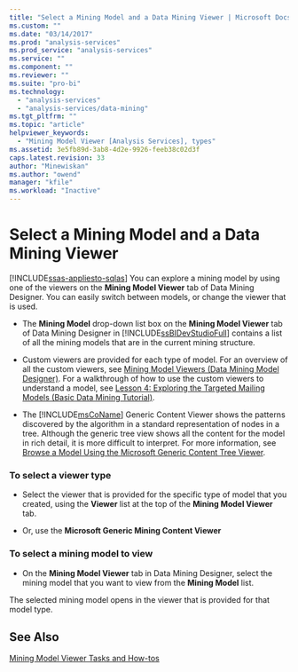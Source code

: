 ```yaml
---
title: "Select a Mining Model and a Data Mining Viewer | Microsoft Docs"
ms.custom: ""
ms.date: "03/14/2017"
ms.prod: "analysis-services"
ms.prod_service: "analysis-services"
ms.service: ""
ms.component: ""
ms.reviewer: ""
ms.suite: "pro-bi"
ms.technology: 
  - "analysis-services"
  - "analysis-services/data-mining"
ms.tgt_pltfrm: ""
ms.topic: "article"
helpviewer_keywords: 
  - "Mining Model Viewer [Analysis Services], types"
ms.assetid: 3e5fb89d-3ab8-4d2e-9926-feeb38c02d3f
caps.latest.revision: 33
author: "Minewiskan"
ms.author: "owend"
manager: "kfile"
ms.workload: "Inactive"
---
```

# Select a Mining Model and a Data Mining Viewer
[!INCLUDE[ssas-appliesto-sqlas](../../includes/ssas-appliesto-sqlas.md)]
  You can explore a mining model by using one of the viewers on the **Mining Model Viewer** tab of Data Mining Designer. You can easily switch between models, or change the viewer that is used.  
  
-   The **Mining Model** drop-down list box on the **Mining Model Viewer** tab of Data Mining Designer in [!INCLUDE[ssBIDevStudioFull](../../includes/ssbidevstudiofull-md.md)] contains a list of all the mining models that are in the current mining structure.  
  
-   Custom viewers are provided for each type of model. For an overview of all the custom viewers, see [Mining Model Viewers &#40;Data Mining Model Designer&#41;](http://msdn.microsoft.com/library/4ba391d5-c97b-4848-ba7c-7d096fa4b7dd). For a walkthrough of how to use the custom viewers to understand a model, see [Lesson 4: Exploring the Targeted Mailing Models &#40;Basic Data Mining Tutorial&#41;](http://msdn.microsoft.com/library/1e00c5b9-a9f8-4503-99ee-377c9cc02d7f).  
  
-   The [!INCLUDE[msCoName](../../includes/msconame-md.md)] Generic Content Viewer shows the patterns discovered by the algorithm in a standard representation of nodes in a tree. Although the generic tree view shows all the content for the model in rich detail, it is more difficult to interpret. For more information, see [Browse a Model Using the Microsoft Generic Content Tree Viewer](../../analysis-services/data-mining/browse-a-model-using-the-microsoft-generic-content-tree-viewer.md).  
  
### To select a viewer type  
  
-   Select the viewer that is provided for the specific type of model that you created, using the **Viewer** list at the top of the **Mining Model Viewer** tab.  
  
-   Or, use the **Microsoft Generic Mining Content Viewer**  
  
### To select a mining model to view  
  
-   On the **Mining Model Viewer** tab in Data Mining Designer, select the mining model that you want to view from the **Mining Model** list.  
  
 The selected mining model opens in the viewer that is provided for that model type.  
  
## See Also  
 [Mining Model Viewer Tasks and How-tos](../../analysis-services/data-mining/mining-model-viewer-tasks-and-how-tos.md)  
  
  
